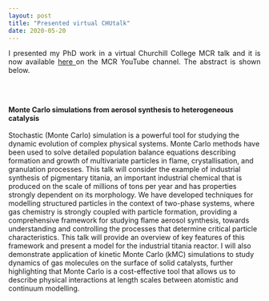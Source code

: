 ```yaml
---
layout: post
title: "Presented virtual CHUtalk"
date: 2020-05-20
---
```


<p align="justify">
 I presented my PhD work in a virtual Churchill College MCR talk and it is now available  
 <a href="https://www.youtube.com/watch?v=sjOI20LPF5U">
  here 
 </a>
 on the MCR YouTube channel. The abstract is shown below. 
</p>

<p>
  <br/>
  <br/>
</p>

<p>

<strong>Monte Carlo simulations from aerosol synthesis to heterogeneous
catalysis</strong>
  <br/>
  <br/>
Stochastic (Monte Carlo) simulation is a powerful tool for studying
the dynamic evolution of complex physical systems. Monte Carlo
methods have been used to solve detailed population balance
equations describing formation and growth of multivariate particles
in flame, crystallisation, and granulation processes. This talk will
consider the example of industrial synthesis of pigmentary titania,
an important industrial chemical that is produced on the scale of
millions of tons per year and has properties strongly dependent on
its morphology. We have developed techniques for modelling
structured particles in the context of two-phase systems, where gas
chemistry is strongly coupled with particle formation, providing a
comprehensive framework for studying flame aerosol synthesis,
towards understanding and controlling the processes that determine
critical particle characteristics. This talk will provide an
overview of key features of this framework and present a model for
the industrial titania reactor. I will also demonstrate application
of kinetic Monte Carlo (kMC) simulations to study dynamics of gas
molecules on the surface of solid catalysts, further highlighting
that Monte Carlo is a cost-effective tool that allows us to describe
physical interactions at length scales between atomistic and
continuum modelling.

</p>

